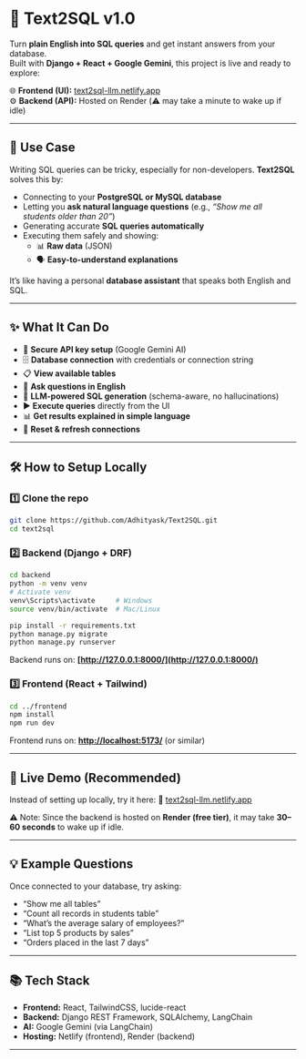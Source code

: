 # 🧠 Text2SQL v1.0

Turn **plain English into SQL queries** and get instant answers from your database.  
Built with **Django + React + Google Gemini**, this project is live and ready to explore:

🌐 **Frontend (UI):** [text2sql-llm.netlify.app](https://text2sql-llm.netlify.app/)  
⚙️ **Backend (API):** Hosted on Render (⚠️ may take a minute to wake up if idle)

---

## 🎯 Use Case

Writing SQL queries can be tricky, especially for non-developers. **Text2SQL** solves this by:

- Connecting to your **PostgreSQL or MySQL database**
- Letting you **ask natural language questions** (e.g., *“Show me all students older than 20”*)
- Generating accurate **SQL queries automatically**
- Executing them safely and showing:
  - 📊 **Raw data** (JSON)
  - 🗣️ **Easy-to-understand explanations**

It’s like having a personal **database assistant** that speaks both English and SQL.

---

## ✨ What It Can Do

- 🔑 **Secure API key setup** (Google Gemini AI)
- 🗄️ **Database connection** with credentials or connection string
- 📋 **View available tables**
- 💬 **Ask questions in English**
- 🧠 **LLM-powered SQL generation** (schema-aware, no hallucinations)
- ▶️ **Execute queries** directly from the UI
- 📊 **Get results explained in simple language**
- 🔄 **Reset & refresh connections**

---

## 🛠️ How to Setup Locally

### 1️⃣ Clone the repo
```bash
git clone https://github.com/Adhityask/Text2SQL.git
cd text2sql
````

### 2️⃣ Backend (Django + DRF)

```bash
cd backend
python -m venv venv
# Activate venv
venv\Scripts\activate     # Windows
source venv/bin/activate  # Mac/Linux

pip install -r requirements.txt
python manage.py migrate
python manage.py runserver
```

Backend runs on: **[http://127.0.0.1:8000/](http://127.0.0.1:8000/)**

### 3️⃣ Frontend (React + Tailwind)

```bash
cd ../frontend
npm install
npm run dev
```

Frontend runs on: **[http://localhost:5173/](http://localhost:5173/)** (or similar)

---

## 🚀 Live Demo (Recommended)

Instead of setting up locally, try it here:
🔗 [text2sql-llm.netlify.app](https://text2sql-llm.netlify.app/)

⚠️ Note: Since the backend is hosted on **Render (free tier)**, it may take **30–60 seconds** to wake up if idle.

---

## 💡 Example Questions

Once connected to your database, try asking:

* “Show me all tables”
* “Count all records in students table”
* “What’s the average salary of employees?”
* “List top 5 products by sales”
* “Orders placed in the last 7 days”

---

## 📚 Tech Stack

* **Frontend:** React, TailwindCSS, lucide-react
* **Backend:** Django REST Framework, SQLAlchemy, LangChain
* **AI:** Google Gemini (via LangChain)
* **Hosting:** Netlify (frontend), Render (backend)

---
